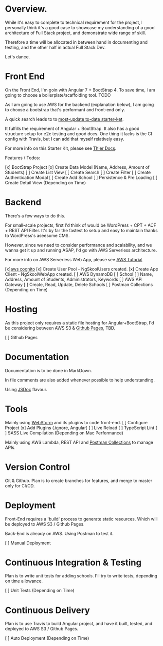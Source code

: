 # Overview.

While it's easy to complete to technical requirement for the project, I personally think it's a good case to showcase my understanding of a good architecture of Full Stack project, and demonstrate wide range of skill.

Therefore a time will be allocated in between hand in documenting and testing, and the other half in actual Full Stack Dev.

Let's dance.

# Front End

On the Front End, I'm goin with Angular 7 + BootStrap 4. To save time, I am going to choose a boilerplate/scaffolding tool. TODO

As I am going to use AWS for the backend (explanation below), I am going to choose a bootstrap that's performant and front-end only.

A quick search leads to to [most-update to-date starter-ket](https://github.com/ngx-rocket/starter-kit).

It fulfills the requirement of Angular + BootStrap. It also has a good structure setup for e2e testing and good docs. One thing it lacks is the CI config with Travis, but I can add that myself relatively easy.

For more info on this Starter Kit, please see [Thier Docs](https://github.com/ngx-rocket/starter-kit).

Features / Todos:

[x] BootStrap Project
[x] Create Data Model (Name, Address, Amount of Students)
[ ] Create List View
[ ] Create Search
[ ] Create Filter
[ ] Create Authentication Modal
[ ] Create Add School
[ ] Persistence & Pre Loading
[ ] Create Detail View (Depending on Time)

# Backend

There's a few ways to do this.

For small-scale projects, first I'd think of would be WordPress + CPT + ACF + REST API Filter. It's by far the fastest to setup and easy to maintain thanks to WordPress's aseesome CMS.

However, since we need to consider performance and scalability, and we wanna get it up and running ASAP, I'd go with AWS Serverless architecture.

For more info on AWS Serverless Web App, please see [AWS Tutorial](https://aws.amazon.com/getting-started/projects/build-serverless-web-app-lambda-apigateway-s3-dynamodb-cognito/).

[x][aws cognito](./backend.md#amazon-cognito)
[x] Create User Pool - NgSkoolUsers created.
[x] Create App Client - NgSkoolWebApp created.
[ ] AWS DynamoDB
[ ] School
[ ] Name, Address, Amount of Students, Administrators, Keywords
[ ] AWS API Gateway
[ ] Create, Read, Update, Delete Schools
[ ] Postman Collections (Depending on Time)

# Hosting

As this project only requires a static file hosting for Angular+BootStrap, I'd be considering between AWS S3 & [Github Pages](https://help.github.com/en/articles/what-is-github-pages), TBD.

[ ] Github Pages

# Documentation

Documentation is to be done in MarkDown.

In file comments are also added whenever possible to help understanding.

Using [JSDoc](https://github.com/jsdoc/jsdoc) flavour.

# Tools

Mainly using [WebStorm](https://www.jetbrains.com/webstorm/) and its plugins to code front-end.
[ ] Configure Project
[x] Add Plugins (.ignore, Angular)
[ ] Live Reload
[ ] TypeScript Lint
[ ] SASS Live Compilation (Depending on Mac Performance)

Mainly using AWS Lambda, REST API and [Postman Collections](https://learning.getpostman.com/docs/postman/collections/creating_collections/) to manage APIs.

# Version Control

Git & Github.
Plan is to create branches for features, and merge to master only for CI/CD.

# Deployment

Front-End requires a 'build' process to generate static resources. Which will be deployed to AWS S3 / Github Pages.

Back-End is already on AWS. Using Postman to test it.

[ ] Manual Deployment

# Continuous Integration & Testing

Plan is to write unit tests for adding schools. I'll try to write tests, depending on time allowance.

[ ] Unit Tests (Depending on Time)

# Continuous Delivery

Plan is to use Travis to build Angular project, and have it built, tested, and deployed to AWS S3 / Github Pages.

[ ] Auto Deployment (Depending on Time)
